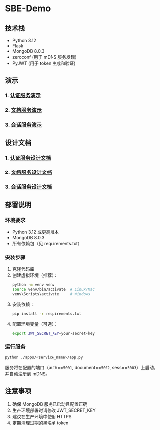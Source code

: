 # SBE-Demo

## 技术栈
- Python 3.12
- Flask
- MongoDB 8.0.3
- zeroconf (用于 mDNS 服务发现)
- PyJWT (用于 token 生成和验证)

## 演示
### 1. [认证服务演示](./auth_demo.md)
### 2. [文档服务演示](./document_demo.md)
### 3. [会话服务演示]()


## 设计文档
### 1. [认证服务设计文档](./apps/auth/README.md)
### 2. [文档服务设计文档](./apps/document/README.md)
### 3. [会话服务设计文档]()

## 部署说明

### 环境要求
- Python 3.12 或更高版本
- MongoDB 8.0.3
- 所有依赖包（见 requirements.txt）

### 安装步骤
1. 克隆代码库
2. 创建虚拟环境（推荐）：
   ```bash
   python -m venv venv
   source venv/bin/activate  # Linux/Mac
   venv\Scripts\activate     # Windows
   ```
3. 安装依赖：
   ```bash
   pip install -r requirements.txt
   ```
4. 配置环境变量（可选）：
   ```bash
   export JWT_SECRET_KEY=your-secret-key
   ```

### 运行服务
```bash
python ./apps/<service_name>/app.py
```
服务将在配置的端口（auth==`5001`, document==`5002`, sess==`5003`）上启动，并自动注册到 mDNS。

## 注意事项
1. 确保 MongoDB 服务已启动且配置正确
2. 生产环境部署时请修改 JWT_SECRET_KEY
3. 建议在生产环境中使用 HTTPS
4. 定期清理过期的黑名单 token